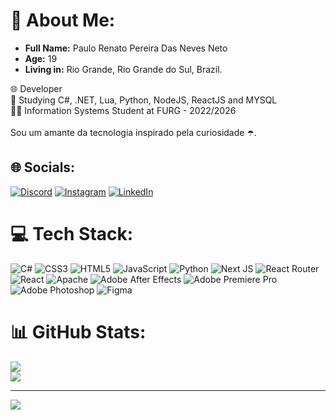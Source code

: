 # 💫 About  Me:

<ul> 
  <li><b>Full Name:</b> Paulo Renato Pereira Das Neves Neto</li>
  <li><b>Age:</b> 19</li>
  <li><b>Living in:</b> Rio Grande, Rio Grande do Sul, Brazil.</li>
</ul>
🌐 Developer<br>📖 Studying C#, .NET, Lua, Python, NodeJS, ReactJS and MYSQL<br>👨‍🎓 Information Systems Student at FURG - 2022/2026 <br><br>Sou um amante da tecnologia inspirado pela curiosidade ☂️.


## 🌐 Socials:
[![Discord](https://img.shields.io/badge/Discord-%237289DA.svg?logo=discord&logoColor=white)](htttps://discord.gg/seven.renato)  [![Instagram](https://img.shields.io/badge/Instagram-%23E4405F.svg?logo=Instagram&logoColor=white)](https://instagram.com/seven.renato) [![LinkedIn](https://img.shields.io/badge/LinkedIn-%230077B5.svg?logo=linkedin&logoColor=white)](https://linkedin.com/in//seven-renato)

# 💻 Tech Stack:
![C#](https://img.shields.io/badge/c%23-%23239120.svg?style=for-the-badge&logo=c-sharp&logoColor=white) ![CSS3](https://img.shields.io/badge/css3-%231572B6.svg?style=for-the-badge&logo=css3&logoColor=white) ![HTML5](https://img.shields.io/badge/html5-%23E34F26.svg?style=for-the-badge&logo=html5&logoColor=white) ![JavaScript](https://img.shields.io/badge/javascript-%23323330.svg?style=for-the-badge&logo=javascript&logoColor=%23F7DF1E) ![Python](https://img.shields.io/badge/python-3670A0?style=for-the-badge&logo=python&logoColor=ffdd54) ![Next JS](https://img.shields.io/badge/node.js-6DA55F?style=for-the-badge&logo=node.js&logoColor=white) ![React Router](https://img.shields.io/badge/React_Router-CA4245?style=for-the-badge&logo=react-router&logoColor=white) ![React](https://img.shields.io/badge/react-%2320232a.svg?style=for-the-badge&logo=react&logoColor=%2361DAFB) ![Apache](https://img.shields.io/badge/apache-%23D42029.svg?style=for-the-badge&logo=apache&logoColor=white) ![Adobe After Effects](https://img.shields.io/badge/Adobe%20After%20Effects-9999FF.svg?style=for-the-badge&logo=Adobe%20After%20Effects&logoColor=white) ![Adobe Premiere Pro](https://img.shields.io/badge/Adobe%20Premiere%20Pro-9999FF.svg?style=for-the-badge&logo=Adobe%20Premiere%20Pro&logoColor=white) ![Adobe Photoshop](https://img.shields.io/badge/adobephotoshop-%2331A8FF.svg?style=for-the-badge&logo=adobephotoshop&logoColor=white) 	![Figma](https://img.shields.io/badge/figma-%23F24E1E.svg?style=for-the-badge&logo=figma&logoColor=white)
# 📊 GitHub Stats:
![](https://github-readme-streak-stats.herokuapp.com/?user=seven-renato&theme=dark&hide_border=false)<br/>
![](https://github-readme-stats.vercel.app/api/top-langs/?username=seven-renato&theme=dark&hide=html,handlebars,scss,css,f_border=false&include_all_commits=false&count_private=false&layout=compact)

---
[![](https://visitcount.itsvg.in/api?id=seven-renato&icon=0&color=0)](https://visitcount.itsvg.in)

